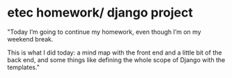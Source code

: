# etec homework/ django project

"Today I’m going to continue my homework, even though I’m on my weekend break.

This is what I did today:
a mind map with the front end and a little bit of the back end, and some things like defining the whole scope of Django with the templates."
